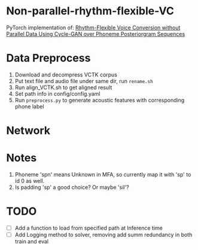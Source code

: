 # Non-parallel-rhythm-flexible-VC
PyTorch implementation of: 
[Rhythm-Flexible Voice Conversion without Parallel Data Using Cycle-GAN over Phoneme Posteriorgram Sequences](https://arxiv.org/abs/1808.03113)

# Data Preprocess
1. Download and decompress VCTK corpus
2. Put text file and audio file under same dir, run `rename.sh`
3. Run align_VCTK.sh to get aligned result
4. Set path info in config/config.yaml
5. Run `preprocess.py` to generate acoustic features with corresponding phone label

# Network

# Notes
1. Phoneme 'spn' means Unknown in MFA, so currently map it with 'sp' to id 0 as well.
2. Is padding 'sp' a good choice? Or maybe 'sil'?

# TODO
- [ ] Add a function to load from specified path at Inference time
- [ ] Add Logging method to solver, removing add summ redundancy in both train and eval
